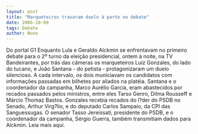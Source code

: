 ```yaml
---
layout: post
title: "Marqueteiros travaram duelo à parte no debate"
date: 2006-10-09
tags: Debate
author: None
---
```

Do portal G1
Enquanto Lula e Geraldo Alckmin se enfrentavam no primeiro debate para o 2º turno da eleição presidencial, ontem à noite, na TV Bandeirantes, por trás das câmeras os marqueteiros Luiz Gonzales, do lado do tucano, e João Santana - do petista - protagonizaram um duelo silencioso. A cada intervalo, os dois municiavam os candidatos com informações passadas em bilhetes por aliados na platéia.
Santana e o coordenador da campanha, Marco Aurélio Garcia, eram abastecidos por recados passados pelos ministros, entre eles Tarso Genro, Dilma Rousseff e Márcio Thomaz Bastos. Gonzales recebia recados do l?der do PSDB no Senado, Arthur Virg?lio, e do deputado Carlos Sampaio, da CPI das Sanguessugas. O senador Tasso Jereissati, presidente do PSDB, e o coordenador da campanha, Sérgio Guerra, também transmitiam dados para Alckmin.
Leia mais aqui. 
